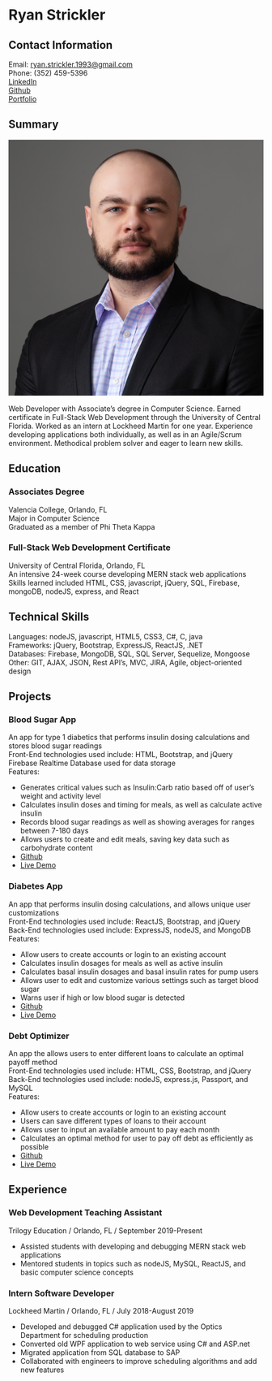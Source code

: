 # Ryan Strickler

## Contact Information

Email: ryan.strickler.1993@gmail.com  
Phone: (352) 459-5396  
[LinkedIn](www.linkedin.com/in/ryan-strickler)  
[Github](https://github.com/ryans93)  
[Portfolio](https://ryans93.github.io/)

## Summary

![Profile Picture](./assets/images/Ryan.Strickler_7410_square.jpg)

Web Developer with Associate’s degree in Computer Science. Earned certificate in Full-Stack Web Development through the University of Central Florida. Worked as an intern at Lockheed Martin for one year. Experience developing applications both individually, as well as in an Agile/Scrum environment. Methodical problem solver and eager to learn new skills.

## Education

### Associates Degree
Valencia College, Orlando, FL  
Major in Computer Science  
Graduated as a member of Phi Theta Kappa  

### Full-Stack Web Development Certificate
University of Central Florida, Orlando, FL  
An intensive 24-week course developing MERN stack web applications  
Skills learned included HTML, CSS, javascript, jQuery, SQL, Firebase, mongoDB, nodeJS, express, and React

## Technical Skills

Languages: nodeJS, javascript, HTML5, CSS3, C#, C, java  
Frameworks: jQuery, Bootstrap, ExpressJS, ReactJS, .NET  
Databases: Firebase, MongoDB, SQL, SQL Server, Sequelize, Mongoose  
Other: GIT, AJAX, JSON, Rest API’s, MVC, JIRA, Agile, object-oriented design  

## Projects

### Blood Sugar App
An app for type 1 diabetics that performs insulin dosing calculations and stores blood sugar readings  
Front-End technologies used include: HTML, Bootstrap, and jQuery  
Firebase Realtime Database used for data storage  
Features:
- Generates critical values such as Insulin:Carb ratio based off of user’s weight and activity level
- Calculates insulin doses and timing for meals, as well as calculate active insulin
- Records blood sugar readings as well as showing averages for ranges between 7-180 days
- Allows users to create and edit meals, saving key data such as carbohydrate content
- [Github](https://github.com/ryans93/Blood-Sugar-App)
- [Live Demo](https://ryans93.github.io/Blood-Sugar-App/)

### Diabetes App
An app that performs insulin dosing calculations, and allows unique user customizations  
Front-End technologies used include: ReactJS, Bootstrap, and jQuery  
Back-End technologies used include: ExpressJS, nodeJS, and MongoDB  
Features:
- Allow users to create accounts or login to an existing account
- Calculates insulin dosages for meals as well as active insulin
- Calculates basal insulin dosages and basal insulin rates for pump users
- Allows user to edit and customize various settings such as target blood sugar
- Warns user if high or low blood sugar is detected
- [Github](https://github.com/ryans93/Diabetes-App)
- [Live Demo](https://ryan-strickler-diabetes-app.herokuapp.com/)

### Debt Optimizer
An app the allows users to enter different loans to calculate an optimal payoff method  
Front-End technologies used include: HTML, CSS, Bootstrap, and jQuery  
Back-End technologies used include: nodeJS, express.js, Passport, and MySQL  
Features:
- Allow users to create accounts or login to an existing account
- Users can save different types of loans to their account
- Allows user to input an available amount to pay each month
- Calculates an optimal method for user to pay off debt as efficiently as possible
- [Github](https://github.com/ryans93/Dept-Optimizer)
- [Live Demo](https://ryan-strickler-debt-optimizer.herokuapp.com/)

## Experience

### Web Development Teaching Assistant
Trilogy Education / Orlando, FL / September 2019-Present
- Assisted students with developing and debugging MERN stack web applications
- Mentored students in topics such as nodeJS, MySQL, ReactJS, and basic computer science concepts

### Intern Software Developer
Lockheed Martin / Orlando, FL / July 2018-August 2019
- Developed and debugged C# application used by the Optics Department for scheduling production
- Converted old WPF application to web service using C# and ASP.net 
- Migrated application from SQL database to SAP
- Collaborated with engineers to improve scheduling algorithms and add new features